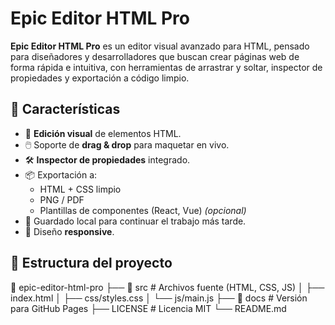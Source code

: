# Epic Editor HTML Pro

**Epic Editor HTML Pro** es un editor visual avanzado para HTML, pensado para diseñadores y desarrolladores que buscan crear páginas web de forma rápida e intuitiva, con herramientas de arrastrar y soltar, inspector de propiedades y exportación a código limpio.

## 🚀 Características

- 🎨 **Edición visual** de elementos HTML.
- 🖱️ Soporte de **drag & drop** para maquetar en vivo.
- 🛠️ **Inspector de propiedades** integrado.
- 📦 Exportación a:
  - HTML + CSS limpio
  - PNG / PDF
  - Plantillas de componentes (React, Vue) *(opcional)*
- 💾 Guardado local para continuar el trabajo más tarde.
- 📱 Diseño **responsive**.

## 📂 Estructura del proyecto

📁 epic-editor-html-pro
├── 📁 src # Archivos fuente (HTML, CSS, JS)
│ ├── index.html
│ ├── css/styles.css
│ └── js/main.js
├── 📁 docs # Versión para GitHub Pages
├── LICENSE # Licencia MIT
└── README.md
